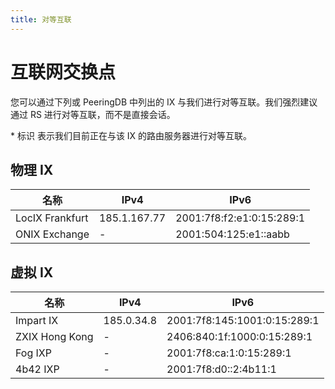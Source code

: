 ```yaml
---
title: 对等互联
---
```


# 互联网交换点

您可以通过下列或 PeeringDB 中列出的 IX 与我们进行对等互联。我们强烈建议通过 RS 进行对等互联，而不是直接会话。

\* 标识 <Badge type="tip" text="RS" /> 表示我们目前正在与该 IX 的路由服务器进行对等互联。

## 物理 IX

| 名称                                           | IPv4         | IPv6                      |
| ---------------------------------------------- | ------------ | ------------------------- |
| LocIX Frankfurt <Badge type="tip" text="RS" /> | 185.1.167.77 | 2001:7f8:f2:e1:0:15:289:1 |
| ONIX Exchange <Badge type="tip" text="RS" />   | -            | 2001:504:125:e1::aabb     |

## 虚拟 IX

| 名称                                          | IPv4       | IPv6                         |
| --------------------------------------------- | ---------- | ---------------------------- |
| Impart IX <Badge type="tip" text="RS" />      | 185.0.34.8 | 2001:7f8:145:1001:0:15:289:1 |
| ZXIX Hong Kong <Badge type="tip" text="RS" /> | -          | 2406:840:1f:1000:0:15:289:1  |
| Fog IXP <Badge type="tip" text="RS" />        | -          | 2001:7f8:ca:1:0:15:289:1     |
| 4b42 IXP <Badge type="tip" text="RS" />       | -          | 2001:7f8:d0::2:4b11:1        |
